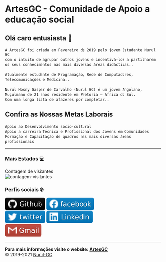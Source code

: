 # ArtesGC - Comunidade de Apoio a educação social

## Olá caro entusiasta 👋

    A ArtesGC foi criada em Fevereiro de 2019 pelo jovem Estudante Nurul GC
    com o intuito de agrupar outros jovens e incentivá-los a partilharem
    os seus conhecimentos nas mais diversas áreas didácticas..

    Atualmente estudante de Programação, Rede de Computadores, Telecomunicações e Medicina..

    Nurul Hosny Gaspar de Carvalho (Nurul GC) é um jovem Angolano,
    Muçulmano de 21 anos residente em Pretoria – Africa do Sul.
    Com uma longa lista de afazeres por completar..

## Confira as Nossas Metas Laborais

    Apoio ao Desenvolvimento sócio-cultural
    Apoio a carreira Técnica e Profissional dos Jovens em Comunidades
    Formação e Capacitação de quadros nas mais diversas áreas profissionais

---

### Mais Estados 💻

Contagem de visitantes \
![contagem-visitantes](https://profile-counter.glitch.me/ArtesGC/count.svg)

### Perfis sociais 🤓

[![Website - ArtesGC](../img/github-icon.svg)](https://artesgc.github.io/)
[![Pagina Facebook -ArtesGC](../img/fb-icon.svg)](https://www.facebook.com/artesgc.home.blog/) \
[![Perfil Twitter](../img/twitter-icon.svg)](https://twitter.com/NurulGC3)
[![Pagina Linkedin](../img/linkedin-icon.svg)](https://www.linkedin.com/company/artesgc/) \
[![Gmail](../img/gmail-icon.svg)](mailto:nuruldecarvalho@gmail.com)

---

**Para mais informações visite o website: [ArtesGC](https://artesgc.home.blog)** \
&copy; 2019-2021 [Nurul-GC](httpas://mailto:nuruldecarvalho@gmail.com)
